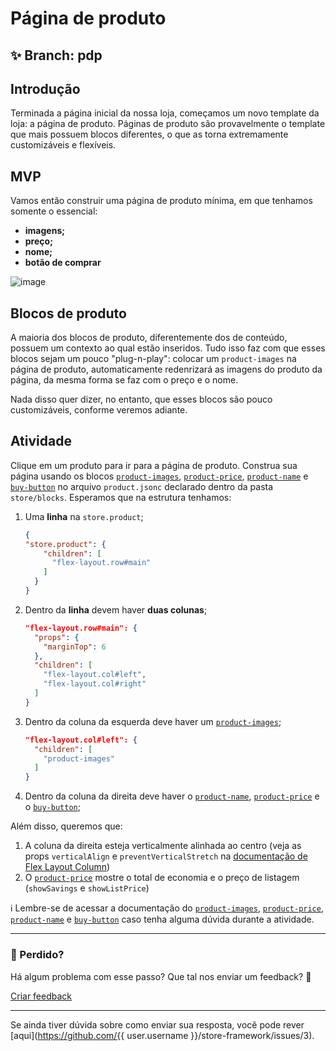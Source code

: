 # Página de produto

## :sparkles: **Branch:** pdp

## Introdução

Terminada a página inicial da nossa loja, começamos um novo template da loja: a página de produto. Páginas de produto são provavelmente o template que mais possuem blocos diferentes, o que as torna extremamente customizáveis e flexíveis.

## MVP

Vamos então construir uma página de produto mínima, em que tenhamos somente o essencial:

- **imagens;**
- **preço;**
- **nome;**
- **botão de comprar**

![image](https://user-images.githubusercontent.com/18701182/69375575-6b632780-0c87-11ea-85d2-41e1e858a33e.png)

## Blocos de produto

A maioria dos blocos de produto, diferentemente dos de conteúdo, possuem um contexto ao qual estão inseridos. Tudo isso faz com que esses blocos sejam um pouco "plug-n-play": colocar um `product-images` na página de produto, automaticamente redenrizará as imagens do produto da página, da mesma forma se faz com o preço e o nome.

Nada disso quer dizer, no entanto, que esses blocos são pouco customizáveis, conforme veremos adiante.

## Atividade

Clique em um produto para ir para a página de produto. Construa sua página usando os blocos [`product-images`](https://vtex.io/docs/components/product-related/vtex.store-components/product-images), [`product-price`](https://vtex.io/docs/components/product-related/vtex.store-components/product-price), [`product-name`](https://vtex.io/docs/components/product-related/vtex.store-components/product-name) e [`buy-button`](https://vtex.io/docs/app/vtex.store-components/buy-button) no arquivo `product.jsonc` declarado dentro da pasta `store/blocks`. Esperamos que na estrutura tenhamos:  

1. Uma **linha** na `store.product`;

    ```json
    {
    "store.product": {
        "children": [
          "flex-layout.row#main"
        ]
      }
    }
    ```

2. Dentro da **linha** devem haver **duas colunas**;

    ```json
    "flex-layout.row#main": { 
      "props": { 
        "marginTop": 6
      },
      "children": [
        "flex-layout.col#left",
        "flex-layout.col#right"
      ]
    }
    ```

3. Dentro da coluna da esquerda deve haver um [`product-images`](https://vtex.io/docs/components/all/vtex.store-components/product-images);

    ```json
    "flex-layout.col#left": {
      "children": [
        "product-images"
      ]
    }
    ```

4. Dentro da coluna da direita deve haver o [`product-name`](https://vtex.io/docs/components/all/vtex.store-components/product-name), [`product-price`](https://vtex.io/docs/components/all/vtex.store-components/product-price) e o [`buy-button`](https://vtex.io/docs/app/vtex.store-components/buy-button);

Além disso, queremos que:

1. A coluna da direita esteja verticalmente alinhada ao centro (veja as props `verticalAlign` e `preventVerticalStretch` na [documentação de Flex Layout Column](https://vtex.io/docs/app/vtex.flex-layout#flex-layoutcol))
2. O [`product-price`](https://vtex.io/docs/components/all/vtex.store-components/product-price#configuration) mostre o total de economia e o preço de listagem (`showSavings` e `showListPrice`)

:information_source: Lembre-se de acessar a documentação do [`product-images`](https://vtex.io/docs/components/product-related/vtex.store-components/product-images), [`product-price`](https://vtex.io/docs/components/product-related/vtex.store-components/product-price), [`product-name`](https://vtex.io/docs/components/product-related/vtex.store-components/product-name) e [`buy-button`](https://vtex.io/docs/app/vtex.store-components/buy-button) caso tenha alguma dúvida durante a atividade.

---

### :no_entry_sign: Perdido? 

Há algum problema com esse passo? Que tal nos enviar um feedback? :pray:

[Criar feedback](https://docs.google.com/forms/d/e/1FAIpQLSeaWrm0Hogm-txm5Ww6mUa68eDuE3WnpFjUSVJ3Wi3dnmCb7A/viewform?usp=pp_url&entry.1784529524=P%C3%A1gina+de+produto) 

----

Se ainda tiver dúvida sobre como enviar sua resposta, você pode rever [aqui](https://github.com/{{ user.username }}/store-framework/issues/3).
